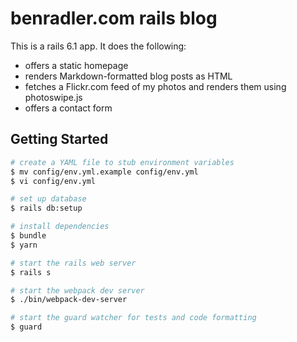 # benradler.com rails blog
This is a rails 6.1 app. It does the following:
* offers a static homepage
* renders Markdown-formatted blog posts as HTML
* fetches a Flickr.com feed of my photos and renders them using photoswipe.js
* offers a contact form

## Getting Started

```sh
# create a YAML file to stub environment variables
$ mv config/env.yml.example config/env.yml
$ vi config/env.yml

# set up database
$ rails db:setup

# install dependencies
$ bundle
$ yarn

# start the rails web server
$ rails s

# start the webpack dev server
$ ./bin/webpack-dev-server

# start the guard watcher for tests and code formatting
$ guard
```
